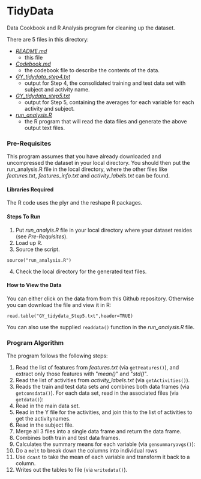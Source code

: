 # TidyData
Data Cookbook and R Analysis program for cleaning up the dataset.

There are 5 files in this directory:
- [_README.md_](README.md)
  - this file
- [_Codebook.md_](Codebook.md)
  - the codebook file to describe the contents of the data.
- [_GY_tidydata_step4.txt_](GY_tidydata_step4.txt)
  - output for Step 4, the consolidated training and test data set with subject and activity name.
- [_GY_tidydata_step5.txt_](GY_tidydata_step5.txt)
  - output for Step 5, containing the averages for each variable for each activity and subject.
- [_run_analysis.R_](run_analysis.R)
  - the R program that will read the data files and generate the above output text files.

### Pre-Requisites
This program assumes that you have already downloaded and uncompressed the dataset in your local directory. You should then put the run_analysis.R file in the local directory, where the other files like _features.txt_, _features_info.txt_ and _activity_labels.txt_ can be found.

#### Libraries Required
The R code uses the plyr and the reshape R packages.

#### Steps To Run
1. Put _run_analyis.R_ file in your local directory where your dataset resides (see *Pre-Requisites*).
2. Load up R.
3. Source the script.
```
source("run_analysis.R")
```
4. Check the local directory for the generated text files.

#### How to View the Data
You can either click on the data from from this Github repository. Otherwise you can download the file and view it in R:
```
read.table("GY_tidydata_Step5.txt",header=TRUE)
```
You can also use the supplied ``readdata()`` function in the _run_analysis.R_ file.

### Program Algorithm
The program follows the following steps:

1. Read the list of features from _features.txt_ (via `getFeatures()`), and extract only those features with "_mean()_" and "_std()_".
2. Read the list of activities from _activity_labels.txt_ (via `getActivities()`).
3. Reads the train and test data sets and combines both data frames (via `getconsdata()`). For each data set, read in the associated files (via `getdata()`):
  1. Read in the main data set.
  2. Read in the Y file for the activities, and join this to the list of activities to get the activitynames.
  3. Read in the subject file.
  4. Merge all 3 files into a single data frame and return the data frame.
  5. Combines both train and test data frames.
4. Calculates the summary means for each variable (via `gensummaryavgs()`):
  1. Do a `melt` to break down the columns into individual rows
  2. Use `dcast` to take the mean of each variable and transform it back to a column.
5. Writes out the tables to file (via `writedata()`).
